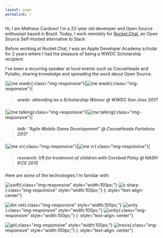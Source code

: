 ```yaml
---
layout: page
permalink: /
---
```


Hi, I am Matheus Cardoso! I'm a 22-year old developer and Open Source enthusiast based in Brazil. Today, I work remotely for [Rocket.Chat](https://rocket.chat), an Open Source Self-Hosted alternative to Slack. 

Before working at Rocket.Chat, I was an Apple Developer Academy scholar for 2 years where I had the pleasure of being a WWDC Scholarship recipient.

I've been a recurring speaker at local events such as CocoaHeads and Pytalks, sharing knowledge and spreading the word about Open Source.

|![me wwdc](/assets/about/me_wwdc_1.jpg){:class="img-responsive"}|![me wwdc](/assets/about/me_wwdc_2.jpg){:class="img-responsive"}|

>##### wwdc: attending as a Scholarship Winner @ WWDC San Jose 2017

|![me talking](/assets/about/me_talk_1.jpg){:class="img-responsive"}|![me talking](/assets/about/me_talk_2.jpg){:class="img-responsive"}|

>##### talk: "Agile Mobile Game Development" @ CocoaHeads Fortaleza 2017

|![me vr](/assets/about/me_vr_1.jpg){:class="img-responsive"}|![me vr](/assets/about/me_vr_2.jpg){:class="img-responsive"}|

>##### research: VR for treatment of children with Cerebral Palsy @ NASH IFCE 2015

Here are *some* of the technologies I'm familiar with:

![swift](/assets/icons/swift.png){:class="img-responsive" style="width:100px;"}
![c sharp](/assets/icons/c_sharp.png){:class="img-responsive" style="width:100px;"}
{: style="text-align: center"}

![dot net](/assets/icons/dotnet.png){:class="img-responsive" style="width:100px;"}
![unity](/assets/icons/unity.png){:class="img-responsive" style="width:100px;"}
![unity](/assets/icons/arduino.png){:class="img-responsive" style="width:100px;"}
{: style="text-align: center"}

![git](/assets/icons/git.png){:class="img-responsive" style="width:100px;"}
![travis](/assets/icons/travis.png){:class="img-responsive" style="width:100px;"}
{: style="text-align: center"}
